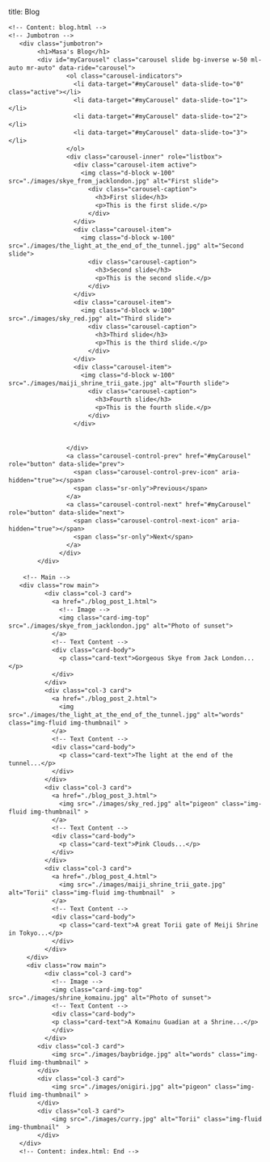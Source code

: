 title: Blog


    <!-- Content: blog.html -->
    <!-- Jumbotron -->
       <div class="jumbotron">
            <h1>Masa's Blog</h1>
            <div id="myCarousel" class="carousel slide bg-inverse w-50 ml-auto mr-auto" data-ride="carousel">
                    <ol class="carousel-indicators">
                      <li data-target="#myCarousel" data-slide-to="0" class="active"></li>
                      <li data-target="#myCarousel" data-slide-to="1"></li>
                      <li data-target="#myCarousel" data-slide-to="2"></li>
                      <li data-target="#myCarousel" data-slide-to="3"></li>
                    </ol>
                    <div class="carousel-inner" role="listbox">
                      <div class="carousel-item active">
                        <img class="d-block w-100" src="./images/skye_from_jacklondon.jpg" alt="First slide">
                          <div class="carousel-caption">
                            <h3>First slide</h3>
                            <p>This is the first slide.</p>
                          </div>
                      </div>
                      <div class="carousel-item">
                        <img class="d-block w-100" src="./images/the_light_at_the_end_of_the_tunnel.jpg" alt="Second slide">
                          <div class="carousel-caption">
                            <h3>Second slide</h3>
                            <p>This is the second slide.</p>
                          </div>
                      </div>
                      <div class="carousel-item">
                        <img class="d-block w-100" src="./images/sky_red.jpg" alt="Third slide">
                          <div class="carousel-caption">
                            <h3>Third slide</h3>
                            <p>This is the third slide.</p>
                          </div>
                      </div>
                      <div class="carousel-item">
                        <img class="d-block w-100" src="./images/maiji_shrine_trii_gate.jpg" alt="Fourth slide">
                          <div class="carousel-caption">
                            <h3>Fourth slide</h3>
                            <p>This is the fourth slide.</p>
                          </div>
                      </div>

                      
                    </div>
                    <a class="carousel-control-prev" href="#myCarousel" role="button" data-slide="prev">
                      <span class="carousel-control-prev-icon" aria-hidden="true"></span>
                      <span class="sr-only">Previous</span>
                    </a>
                    <a class="carousel-control-next" href="#myCarousel" role="button" data-slide="next">
                      <span class="carousel-control-next-icon" aria-hidden="true"></span>
                      <span class="sr-only">Next</span>
                    </a>
                  </div>
            </div>

        <!-- Main -->
       <div class="row main">
              <div class="col-3 card">
                <a href="./blog_post_1.html">
                  <!-- Image -->
                  <img class="card-img-top" src="./images/skye_from_jacklondon.jpg" alt="Photo of sunset">
                </a>
                <!-- Text Content -->
                <div class="card-body">
                  <p class="card-text">Gorgeous Skye from Jack London...</p>
                </div>
              </div>
              <div class="col-3 card">
                <a href="./blog_post_2.html">
                  <img src="./images/the_light_at_the_end_of_the_tunnel.jpg" alt="words" class="img-fluid img-thumbnail" >
                </a>
                <!-- Text Content -->
                <div class="card-body">
                  <p class="card-text">The light at the end of the tunnel...</p>
                </div>
              </div>
              <div class="col-3 card">
                <a href="./blog_post_3.html">
                  <img src="./images/sky_red.jpg" alt="pigeon" class="img-fluid img-thumbnail" >
                </a>
                <!-- Text Content -->
                <div class="card-body">
                  <p class="card-text">Pink Clouds...</p>
                </div>
              </div>
              <div class="col-3 card">
                <a href="./blog_post_4.html">
                  <img src="./images/maiji_shrine_trii_gate.jpg" alt="Torii" class="img-fluid img-thumbnail"  >
                </a>
                <!-- Text Content -->
                <div class="card-body">
                  <p class="card-text">A great Torii gate of Meiji Shrine in Tokyo...</p>
                </div>
              </div>
         </div> 
         <div class="row main">
              <div class="col-3 card">
                <!-- Image -->
                <img class="card-img-top" src="./images/shrine_komainu.jpg" alt="Photo of sunset">
                <!-- Text Content -->
                <div class="card-body">
                <p class="card-text">A Komainu Guadian at a Shrine...</p>
                </div>
              </div>
            <div class="col-3 card">
                <img src="./images/baybridge.jpg" alt="words" class="img-fluid img-thumbnail" >
            </div>
            <div class="col-3 card">
                <img src="./images/onigiri.jpg" alt="pigeon" class="img-fluid img-thumbnail" >
            </div>
            <div class="col-3 card">
                <img src="./images/curry.jpg" alt="Torii" class="img-fluid img-thumbnail"  >
            </div>
       </div> 
       <!-- Content: index.html: End -->